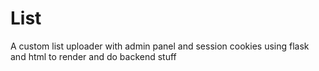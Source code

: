 # List
A custom list uploader with admin panel and session cookies using flask and html to render and do backend stuff
